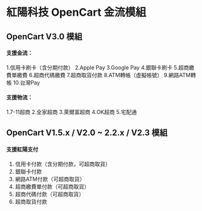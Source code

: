 # 紅陽科技 OpenCart 金流模組
## OpenCart V3.0 模組
#### 支援金流：
1.信用卡刷卡（含分期付款）
2.Apple Pay
3.Google Pay
4.銀聯卡刷卡
5.超商繳費單繳費
6.超商代碼繳費
7.超商取貨付款
8.ATM轉帳（虛擬帳號）
9.網路ATM轉帳
10.台灣Pay

#### 支援物流：
1.7-11超商
2.全家超商
3.萊爾富超商
4.OK超商
5.宅配通


## OpenCart V1.5.x / V2.0 ~ 2.2.x / V2.3 模組
#### 支援紅陽支付
1. 信用卡付款（含分期付款，可超商取貨）
2. 銀聯卡付款
3. 網路ATM付款（可超商取貨）
4. 超商繳費單付款（可超商取貨）
5. 超商代碼付款（可超商取貨）
6. 超商取貨付款
